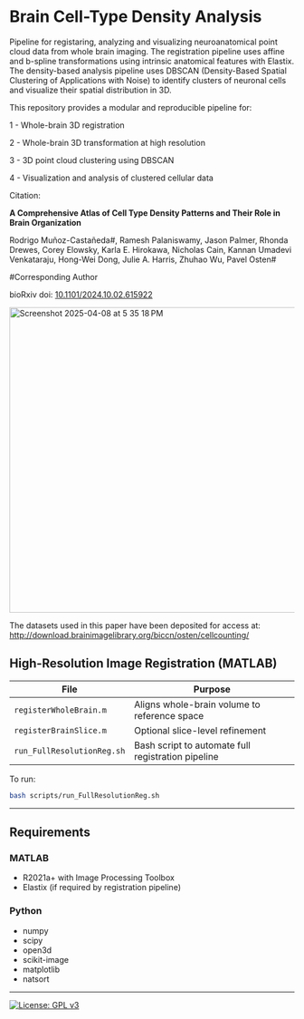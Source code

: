  # Brain Cell-Type Density Analysis

Pipeline for registaring, analyzing and visualizing neuroanatomical point cloud data from whole brain imaging. The registration pipeline uses affine and b-spline transformations using intrinsic anatomical features with Elastix. 
The density-based analysis pipeline uses DBSCAN (Density-Based Spatial Clustering of Applications with Noise) to identify clusters of neuronal cells and visualize their spatial distribution in 3D.

This repository provides a modular and reproducible pipeline for:

1 - Whole-brain 3D registration

2 - Whole-brain 3D transformation at high resolution

3 - 3D point cloud clustering using DBSCAN

4 - Visualization and analysis of clustered cellular data



Citation:

**A Comprehensive Atlas of Cell Type Density Patterns and Their Role in Brain Organization**

Rodrigo Muñoz-Castañeda#, Ramesh Palaniswamy, Jason Palmer, Rhonda Drewes, Corey Elowsky, Karla E. Hirokawa, Nicholas Cain, Kannan Umadevi Venkataraju, Hong-Wei Dong, Julie A. Harris, Zhuhao Wu, Pavel Osten#

#Corresponding Author

bioRxiv doi: [10.1101/2024.10.02.615922](https://doi.org/10.1101/2024.10.02.615922)


<img width="539" alt="Screenshot 2025-04-08 at 5 35 18 PM" src="https://github.com/user-attachments/assets/5523fb87-039c-4e12-ba53-092fee5aca88" />




The datasets used in this paper have been deposited for access at: http://download.brainimagelibrary.org/biccn/osten/cellcounting/ 



## High-Resolution Image Registration (MATLAB)

| File | Purpose |
|------|---------|
| `registerWholeBrain.m` | Aligns whole-brain volume to reference space |
| `registerBrainSlice.m` | Optional slice-level refinement |
| `run_FullResolutionReg.sh` | Bash script to automate full registration pipeline |

To run:
```bash
bash scripts/run_FullResolutionReg.sh
```

---

## Requirements

### MATLAB
- R2021a+ with Image Processing Toolbox
- Elastix (if required by registration pipeline)

### Python
- numpy
- scipy
- open3d
- scikit-image
- matplotlib
- natsort

---

 [![License: GPL v3](https://img.shields.io/badge/License-GPLv3-blue.svg)](https://www.gnu.org/licenses/gpl-3.0)
